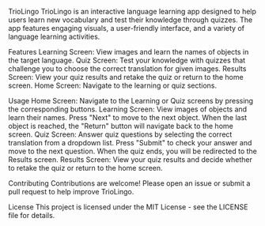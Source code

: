 TrioLingo
TrioLingo is an interactive language learning app designed to help users learn new vocabulary and test their knowledge through quizzes. The app features engaging visuals, a user-friendly interface, and a variety of language learning activities.

Features
Learning Screen: View images and learn the names of objects in the target language.
Quiz Screen: Test your knowledge with quizzes that challenge you to choose the correct translation for given images.
Results Screen: View your quiz results and retake the quiz or return to the home screen.
Home Screen: Navigate to the learning or quiz sections.

Usage
Home Screen: Navigate to the Learning or Quiz screens by pressing the corresponding buttons.
Learning Screen: View images of objects and learn their names. Press "Next" to move to the next object. When the last object is reached, the "Return" button will navigate back to the home screen.
Quiz Screen: Answer quiz questions by selecting the correct translation from a dropdown list. Press "Submit" to check your answer and move to the next question. When the quiz ends, you will be redirected to the Results screen.
Results Screen: View your quiz results and decide whether to retake the quiz or return to the home screen.


Contributing
Contributions are welcome! Please open an issue or submit a pull request to help improve TrioLingo.


License
This project is licensed under the MIT License - see the LICENSE file for details.
